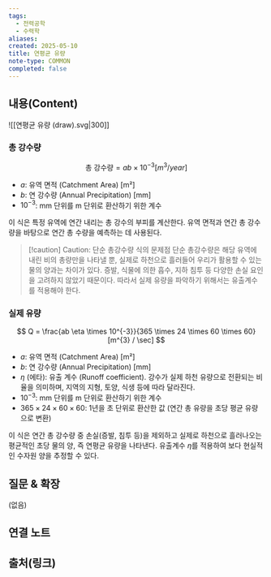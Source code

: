 ```yaml
---
tags:
  - 전력공학
  - 수력학
aliases: 
created: 2025-05-10
title: 연평균 유량
note-type: COMMON
completed: false
---
```


## 내용(Content)
![[연평균 유량 (draw).svg|300]]

### 총 강수량
$$
\text{총 강수량} = ab \times 10^{-3} [m^{3}/year]
$$
- $a$: 유역 면적 (Catchment Area) [m²]
- $b$: 연 강수량 (Annual Precipitation) [mm]
- $10^{-3}$: mm 단위를 m 단위로 환산하기 위한 계수

이 식은 특정 유역에 연간 내리는 총 강수의 부피를 계산한다. 유역 면적과 연간 총 강수량을 바탕으로 연간 총 수량을 예측하는 데 사용된다.

>[!caution] Caution: 단순 총강수량 식의 문제점
>단순 총강수량은 해당 유역에 내린 비의 총량만을 나타낼 뿐, 실제로 하천으로 흘러들어 우리가 활용할 수 있는 물의 양과는 차이가 있다. 증발, 식물에 의한 흡수, 지하 침투 등 다양한 손실 요인을 고려하지 않았기 때문이다. 따라서 실제 유량을 파악하기 위해서는 유출계수를 적용해야 한다.

### 실제 유량
$$
Q = \frac{ab \eta \times 10^{-3}}{365 \times 24 \times 60 \times 60}[m^{3} / \sec]
$$
- $a$: 유역 면적 (Catchment Area) [m²]
- $b$: 연 강수량 (Annual Precipitation) [mm]
- $\eta$ (에타): 유출 계수 (Runoff coefficient). 강수가 실제 하천 유량으로 전환되는 비율을 의미하며, 지역의 지형, 토양, 식생 등에 따라 달라진다.
- $10^{-3}$: mm 단위를 m 단위로 환산하기 위한 계수
- $365 \times 24 \times 60 \times 60$: 1년을 초 단위로 환산한 값 (연간 총 유량을 초당 평균 유량으로 변환)

이 식은 연간 총 강수량 중 손실(증발, 침투 등)을 제외하고 실제로 하천으로 흘러나오는 평균적인 초당 물의 양, 즉 연평균 유량을 나타낸다. 유출계수 $\eta$를 적용하여 보다 현실적인 수자원 양을 추정할 수 있다.

## 질문 & 확장

(없음)

## 연결 노트

## 출처(링크)

